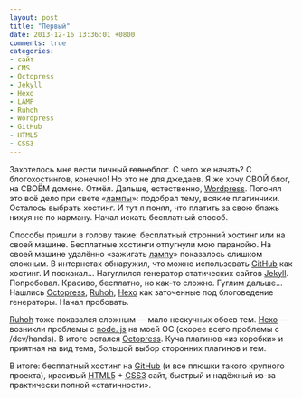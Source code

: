```yaml
---
layout: post
title: "Первый"
date: 2013-12-16 13:36:01 +0800
comments: true
categories:
- сайт
- CMS
- Octopress
- Jekyll
- Hexo
- LAMP
- Ruhoh
- Wordpress
- GitHub
- HTML5
- CSS3
---
```

Захотелось мне вести личный <del>говно</del>блог. С чего же начать? С блогохостингов, конечно! Но это не для джедаев. Я же хочу СВОЙ блог, на СВОЁМ домене. Отмёл. Дальше, естественно, <a href="https://wordpress. org">Wordpress</a>. Погонял это всё дело при свете «<acronym title="LAMP = Linux, Apache, MySQL, PHP">лампы</acronym>»: подобрал тему, всякие плагинчики. Осталось выбрать хостинг. И тут я понял, что платить за свою блажь нихуя не по карману. Начал искать бесплатный способ.

Способы пришли в голову такие: бесплатный стронний хостинг или на своей машине. Бесплатные хостинги отпугнули мою паранойю. На своей машине удалённо «зажигать <acronym title="LAMP = Linux, Apache, MySQL, PHP">лампу</acronym>» показалось слишком сложным. В интернетах обнаружил, что можно использовать <a href="https://github.com">GitHub</a> как хостинг. И поскакал... Нагуглился генератор статических сайтов <a href="http://jekyllrb.com">Jekyll</a>. Попробовал. Красиво, бесплатно, но как-то сложно. Гуглим дальше... Нашлись <a href="http://octopress.org">Octopress</a>, <a href="http://ruhoh.com">Ruhoh</a>, <a href="http://zespia.tw/hexo">Hexo</a> как заточенные под блоговедение генераторы. Начал пробовать.

<a href="http://ruhoh.com">Ruhoh</a> тоже показался сложным — мало нескучных <del>обоев</del> тем. <a href="http://zespia.tw/hexo">Hexo</a> — возникли проблемы с <a href="http://nodejs.org">node. js</a> на моей ОС (скорее всего проблемы с /dev/hands). В итоге остался <a href="http://octopress.org">Octopress</a>. Куча плагинов «из коробки» и приятная на вид тема, большой выбор сторонних плагинов и тем.

В итоге: бесплатный хостинг на <a href="https://github.com">GitHub</a> (и все плюшки такого крупного проекта), красивый <abbr title="HyperText Markup Language, version 5">HTML5</abbr> + <abbr title="Cascading Style Sheets, version 3">CSS3</abbr> сайт, быстрый и надёжный из-за практически полной «статичности».